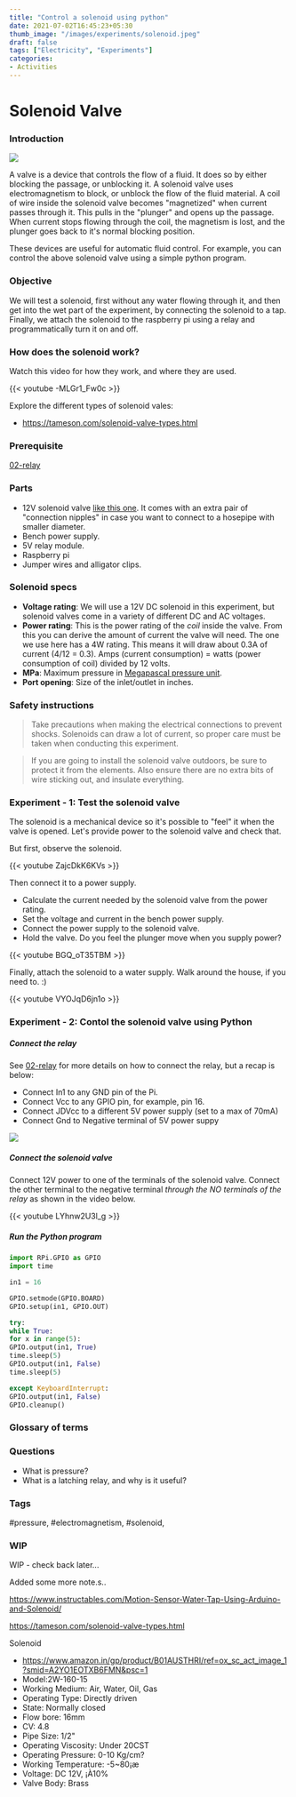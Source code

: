 ```yaml
---
title: "Control a solenoid using python"
date: 2021-07-02T16:45:23+05:30
thumb_image: "/images/experiments/solenoid.jpeg"
draft: false
tags: ["Electricity", "Experiments"]
categories:
- Activities
---
```


# Solenoid Valve

### Introduction

![](/images/electronics/attachments/Pasted%20image%2020210704060129.png)

A valve is a device that controls the flow of a fluid. It does so by either blocking the passage, or unblocking it. A solenoid valve uses electromagnetism to block, or unblock the flow of the fluid material. A coil of wire inside the solenoid valve becomes "magnetized" when current passes through it. This pulls in the "plunger" and opens up the passage. When current stops flowing through the coil, the magnetism is lost, and the plunger goes back to it's normal blocking position.

These devices are useful for automatic fluid control. For example, you can control the above solenoid valve using a simple python program.

### Objective

We will test a solenoid, first without any water flowing through it, and then get into the wet part of the experiment, by connecting the solenoid to a tap. Finally, we attach the solenoid to the raspberry pi using a relay and programmatically turn it on and off.

### How does the solenoid work?

Watch this video for how they work, and where they are used.

{{< youtube -MLGr1_Fw0c >}}

Explore the different types of solenoid vales:
- https://tameson.com/solenoid-valve-types.html

### Prerequisite

[02-relay](/activities/02-relay)

### Parts

- 12V solenoid valve [like this one](https://www.amazon.in/gp/product/B01DUEN1CQ/ref=ppx_yo_dt_b_asin_image_o07_s00?ie=UTF8&psc=1#descriptionAndDetails). It comes with an extra pair of "connection nipples" in case you want to connect to a hosepipe with smaller diameter.
- Bench power supply.
- 5V relay module.
- Raspberry pi
- Jumper wires and alligator clips.

### Solenoid specs

- **Voltage rating**: We will use a 12V DC solenoid in this experiment, but solenoid valves come in a variety of different DC and AC voltages.
- **Power rating**: This is the power rating of the _coil_ inside the valve. From this you can derive the amount of current the valve will need. The one we use here has a 4W rating. This means it will draw about 0.3A of current (4/12 = 0.3). Amps (current consumption) = watts (power consumption of coil) divided by 12 volts.
- **MPa**: Maximum pressure in [Megapascal pressure unit](https://www.sensorsone.com/mpa-megapascal-pressure-unit/).
- **Port opening**: Size of the inlet/outlet in inches.

### Safety instructions

> Take precautions when making the electrical connections to prevent shocks. Solenoids can draw a lot of current, so proper care must be taken when conducting this experiment.

> If you are going to install the solenoid valve outdoors, be sure to protect it from the elements. Also ensure there are no extra bits of wire sticking out, and insulate everything.

### Experiment - 1: Test the solenoid valve

The solenoid is a mechanical device so it's possible to "feel" it when the valve is opened. Let's provide power to the solenoid valve and check that.

But first, observe the solenoid.

{{< youtube ZajcDkK6KVs >}}

Then connect it to a power supply.

- Calculate the current needed by the solenoid valve from the power rating.
- Set the voltage and current in the bench power supply.
- Connect the power supply to the solenoid valve.
- Hold the valve. Do you feel the plunger move when you supply power?

{{< youtube BGQ_oT35TBM >}}

Finally, attach the solenoid to a water supply. Walk around the house, if you need to. :)

{{< youtube VYOJqD6jn1o >}}

### Experiment - 2: Contol the solenoid valve using Python

##### Connect the relay
See [02-relay](/activities/02-relay) for more details on how to connect the relay, but a recap is below:
- Connect In1 to any GND pin of the Pi.
- Connect Vcc to any GPIO pin, for example, pin 16.
- Connect JDVcc to a different 5V power supply (set to a max of 70mA)
- Connect Gnd to Negative terminal of 5V power suppy

![](/images/electronics/attachments/Pasted%20image%2020210704084027.png)

##### Connect the solenoid valve

Connect 12V power to one of the terminals of the solenoid valve. Connect the other terminal to the negative terminal _through the NO terminals of the relay_ as shown in the video below.

{{< youtube LYhnw2U3l_g >}}

##### Run the Python program

```python
import RPi.GPIO as GPIO
import time

in1 = 16

GPIO.setmode(GPIO.BOARD)
GPIO.setup(in1, GPIO.OUT)

try:
while True:
for x in range(5):
GPIO.output(in1, True)
time.sleep(5)
GPIO.output(in1, False)
time.sleep(5)

except KeyboardInterrupt:
GPIO.output(in1, False)
GPIO.cleanup()
```

### Glossary of terms

### Questions
- What is pressure?
- What is a latching relay, and why is it useful?

### Tags
#pressure, #electromagnetism, #solenoid,

### WIP

WIP - check back later...

Added some more note.s..

https://www.instructables.com/Motion-Sensor-Water-Tap-Using-Arduino-and-Solenoid/

https://tameson.com/solenoid-valve-types.html



Solenoid

- https://www.amazon.in/gp/product/B01AUSTHRI/ref=ox_sc_act_image_1?smid=A2YO1EOTXB6FMN&psc=1
- Model:2W-160-15
- Working Medium: Air, Water, Oil, Gas
- Operating Type: Directly driven
- State: Normally closed
- Flow bore: 16mm
- CV: 4.8
- Pipe Size: 1/2"
- Operating Viscosity: Under 20CST
- Operating Pressure: 0-10 Kg/cm?
- Working Temperature: -5~80¡æ
- Voltage: DC 12V, ¡À10%
- Valve Body: Brass
